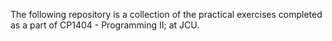 The following repository is a collection of the practical exercises completed as a part of CP1404 - Programming II; at JCU.